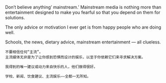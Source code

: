 Don’t believe anything’ mainstream.’
Mainstream media is nothing more than entertainment designed to make you fearful so that you depend on them for solutions.

The only advice or motivation I ever get is from happy people who are doing well.

Schools, the news, dietary advice, mainstream entertainment — all clueless.

```
不要相信任何“主流”。
主流媒体无非是为了让你感到恐惧而设计的娱乐，以至于你依赖它们来寻求解决方案。

我得到的唯一建议或动力来自快乐的人，他们做得很好。

学校、新闻、饮食建议、主流娱乐——全都一无所知。
```